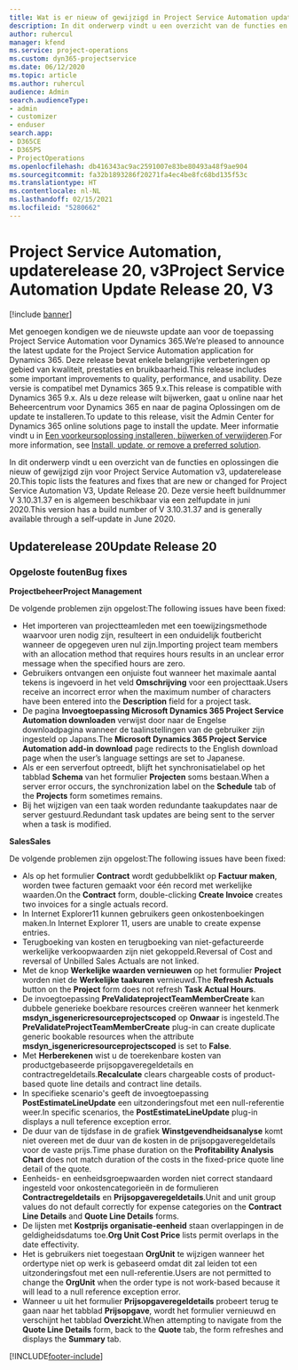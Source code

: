 ```yaml
---
title: Wat is er nieuw of gewijzigd in Project Service Automation updaterelease 20, v3
description: In dit onderwerp vindt u een overzicht van de functies en oplossingen die beschikbaar zijn voor Project Service Automation updaterelease 20, v3
author: ruhercul
manager: kfend
ms.service: project-operations
ms.custom: dyn365-projectservice
ms.date: 06/12/2020
ms.topic: article
ms.author: ruhercul
audience: Admin
search.audienceType:
- admin
- customizer
- enduser
search.app:
- D365CE
- D365PS
- ProjectOperations
ms.openlocfilehash: db416343ac9ac2591007e83be80493a48f9ae904
ms.sourcegitcommit: fa32b1893286f20271fa4ec4be8fc68bd135f53c
ms.translationtype: HT
ms.contentlocale: nl-NL
ms.lasthandoff: 02/15/2021
ms.locfileid: "5280662"
---
```

# <a name="project-service-automation-update-release-20-v3"></a><span data-ttu-id="304ec-103">Project Service Automation, updaterelease 20, v3</span><span class="sxs-lookup"><span data-stu-id="304ec-103">Project Service Automation Update Release 20, V3</span></span>

[!include [banner](../includes/psa-now-project-operations.md)]

<span data-ttu-id="304ec-104">Met genoegen kondigen we de nieuwste update aan voor de toepassing Project Service Automation voor Dynamics 365.</span><span class="sxs-lookup"><span data-stu-id="304ec-104">We’re pleased to announce the latest update for the Project Service Automation application for Dynamics 365.</span></span> <span data-ttu-id="304ec-105">Deze release bevat enkele belangrijke verbeteringen op gebied van kwaliteit, prestaties en bruikbaarheid.</span><span class="sxs-lookup"><span data-stu-id="304ec-105">This release includes some important improvements to quality, performance, and usability.</span></span> <span data-ttu-id="304ec-106">Deze versie is compatibel met Dynamics 365 9.x.</span><span class="sxs-lookup"><span data-stu-id="304ec-106">This release is compatible with Dynamics 365 9.x.</span></span> <span data-ttu-id="304ec-107">Als u deze release wilt bijwerken, gaat u online naar het Beheercentrum voor Dynamics 365 en naar de pagina Oplossingen om de update te installeren.</span><span class="sxs-lookup"><span data-stu-id="304ec-107">To update to this release, visit the Admin Center for Dynamics 365 online solutions page to install the update.</span></span> <span data-ttu-id="304ec-108">Meer informatie vindt u in [Een voorkeursoplossing installeren, bijwerken of verwijderen](https://docs.microsoft.com/power-platform/admin/install-remove-preferred-solution).</span><span class="sxs-lookup"><span data-stu-id="304ec-108">For more information, see [Install, update, or remove a preferred solution](https://docs.microsoft.com/power-platform/admin/install-remove-preferred-solution).</span></span>

<span data-ttu-id="304ec-109">In dit onderwerp vindt u een overzicht van de functies en oplossingen die nieuw of gewijzigd zijn voor Project Service Automation v3, updaterelease 20.</span><span class="sxs-lookup"><span data-stu-id="304ec-109">This topic lists the features and fixes that are new or changed for Project Service Automation V3, Update Release 20.</span></span> <span data-ttu-id="304ec-110">Deze versie heeft buildnummer V 3.10.31.37 en is algemeen beschikbaar via een zelfupdate in juni 2020.</span><span class="sxs-lookup"><span data-stu-id="304ec-110">This version has a build number of V 3.10.31.37 and is generally available through a self-update in June 2020.</span></span>

## <a name="update-release-20"></a><span data-ttu-id="304ec-111">Updaterelease 20</span><span class="sxs-lookup"><span data-stu-id="304ec-111">Update Release 20</span></span>

### <a name="bug-fixes"></a><span data-ttu-id="304ec-112">Opgeloste fouten</span><span class="sxs-lookup"><span data-stu-id="304ec-112">Bug fixes</span></span>

<span data-ttu-id="304ec-113">**Projectbeheer**</span><span class="sxs-lookup"><span data-stu-id="304ec-113">**Project Management**</span></span>

<span data-ttu-id="304ec-114">De volgende problemen zijn opgelost:</span><span class="sxs-lookup"><span data-stu-id="304ec-114">The following issues have been fixed:</span></span>

- <span data-ttu-id="304ec-115">Het importeren van projectteamleden met een toewijzingsmethode waarvoor uren nodig zijn, resulteert in een onduidelijk foutbericht wanneer de opgegeven uren nul zijn.</span><span class="sxs-lookup"><span data-stu-id="304ec-115">Importing project team members with an allocation method that requires hours results in an unclear error message when the specified hours are zero.</span></span>
- <span data-ttu-id="304ec-116">Gebruikers ontvangen een onjuiste fout wanneer het maximale aantal tekens is ingevoerd in het veld **Omschrijving** voor een projecttaak.</span><span class="sxs-lookup"><span data-stu-id="304ec-116">Users receive an incorrect error when the maximum number of characters have been entered into the **Description** field for a project task.</span></span>
- <span data-ttu-id="304ec-117">De pagina **Invoegtoepassing Microsoft Dynamics 365 Project Service Automation downloaden** verwijst door naar de Engelse downloadpagina wanneer de taalinstellingen van de gebruiker zijn ingesteld op Japans.</span><span class="sxs-lookup"><span data-stu-id="304ec-117">The **Microsoft Dynamics 365 Project Service Automation add-in download** page redirects to the English download page when the user’s language settings are set to Japanese.</span></span>
- <span data-ttu-id="304ec-118">Als er een serverfout optreedt, blijft het synchronisatielabel op het tabblad **Schema** van het formulier **Projecten** soms bestaan.</span><span class="sxs-lookup"><span data-stu-id="304ec-118">When a server error occurs, the synchronization label on the **Schedule** tab of the **Projects** form sometimes remains.</span></span>
- <span data-ttu-id="304ec-119">Bij het wijzigen van een taak worden redundante taakupdates naar de server gestuurd.</span><span class="sxs-lookup"><span data-stu-id="304ec-119">Redundant task updates are being sent to the server when a task is modified.</span></span>

<span data-ttu-id="304ec-120">**Sales**</span><span class="sxs-lookup"><span data-stu-id="304ec-120">**Sales**</span></span>

<span data-ttu-id="304ec-121">De volgende problemen zijn opgelost:</span><span class="sxs-lookup"><span data-stu-id="304ec-121">The following issues have been fixed:</span></span>

- <span data-ttu-id="304ec-122">Als op het formulier **Contract** wordt gedubbelklikt op **Factuur maken**, worden twee facturen gemaakt voor één record met werkelijke waarden.</span><span class="sxs-lookup"><span data-stu-id="304ec-122">On the **Contract** form, double-clicking **Create Invoice** creates two invoices for a single actuals record.</span></span>
- <span data-ttu-id="304ec-123">In Internet Explorer11 kunnen gebruikers geen onkostenboekingen maken.</span><span class="sxs-lookup"><span data-stu-id="304ec-123">In Internet Explorer 11, users are unable to create expense entries.</span></span>
- <span data-ttu-id="304ec-124">Terugboeking van kosten en terugboeking van niet-gefactureerde werkelijke verkoopwaarden zijn niet gekoppeld.</span><span class="sxs-lookup"><span data-stu-id="304ec-124">Reversal of Cost and reversal of Unbilled Sales Actuals are not linked.</span></span>
- <span data-ttu-id="304ec-125">Met de knop **Werkelijke waarden vernieuwen** op het formulier **Project** worden niet de **Werkelijke taakuren** vernieuwd.</span><span class="sxs-lookup"><span data-stu-id="304ec-125">The **Refresh Actuals** button on the **Project** form does not refresh **Task Actual Hours**.</span></span>
- <span data-ttu-id="304ec-126">De invoegtoepassing **PreValidateprojectTeamMemberCreate** kan dubbele generieke boekbare resources creëren wanneer het kenmerk **msdyn_isgenericresourceprojectscoped** op **Onwaar** is ingesteld.</span><span class="sxs-lookup"><span data-stu-id="304ec-126">The **PreValidateProjectTeamMemberCreate** plug-in can create duplicate generic bookable resources when the attribute **msdyn_isgenericresourceprojectscoped** is set to **False**.</span></span>
- <span data-ttu-id="304ec-127">Met **Herberekenen** wist u de toerekenbare kosten van productgebaseerde prijsopgaveregeldetails en contractregeldetails.</span><span class="sxs-lookup"><span data-stu-id="304ec-127">**Recalculate** clears chargeable costs of product-based quote line details and contract line details.</span></span>
- <span data-ttu-id="304ec-128">In specifieke scenario's geeft de invoegtoepassing **PostEstimateLineUpdate** een uitzonderingsfout met een null-referentie weer.</span><span class="sxs-lookup"><span data-stu-id="304ec-128">In specific scenarios, the **PostEstimateLineUpdate** plug-in displays a null teference exception error.</span></span>
- <span data-ttu-id="304ec-129">De duur van de tijdsfase in de grafiek **Winstgevendheidsanalyse** komt niet overeen met de duur van de kosten in de prijsopgaveregeldetails voor de vaste prijs.</span><span class="sxs-lookup"><span data-stu-id="304ec-129">Time phase duration on the **Profitability Analysis Chart** does not match duration of the costs in the fixed-price quote line detail of the quote.</span></span>
- <span data-ttu-id="304ec-130">Eenheids- en eenheidsgroepwaarden worden niet correct standaard ingesteld voor onkostencategorieën in de formulieren **Contractregeldetails** en **Prijsopgaveregeldetails**.</span><span class="sxs-lookup"><span data-stu-id="304ec-130">Unit and unit group values do not default correctly for expense categories on the **Contract Line Details** and **Quote Line Details** forms.</span></span>
- <span data-ttu-id="304ec-131">De lijsten met **Kostprijs organisatie-eenheid** staan overlappingen in de geldigheidsdatums toe.</span><span class="sxs-lookup"><span data-stu-id="304ec-131">**Org Unit Cost Price** lists permit overlaps in the date effectivity.</span></span>
- <span data-ttu-id="304ec-132">Het is gebruikers niet toegestaan **OrgUnit** te wijzigen wanneer het ordertype niet op werk is gebaseerd omdat dit zal leiden tot een uitzonderingsfout met een null-referentie.</span><span class="sxs-lookup"><span data-stu-id="304ec-132">Users are not permitted to change the **OrgUnit** when the order type is not work-based because it will lead to a null reference exception error.</span></span>
- <span data-ttu-id="304ec-133">Wanneer u uit het formulier **Prijsopgaveregeldetails** probeert terug te gaan naar het tabblad **Prijsopgave**, wordt het formulier vernieuwd en verschijnt het tabblad **Overzicht**.</span><span class="sxs-lookup"><span data-stu-id="304ec-133">When attempting to navigate from the **Quote Line Details** form, back to the **Quote** tab, the form refreshes and displays the **Summary** tab.</span></span>


[!INCLUDE[footer-include](../includes/footer-banner.md)]